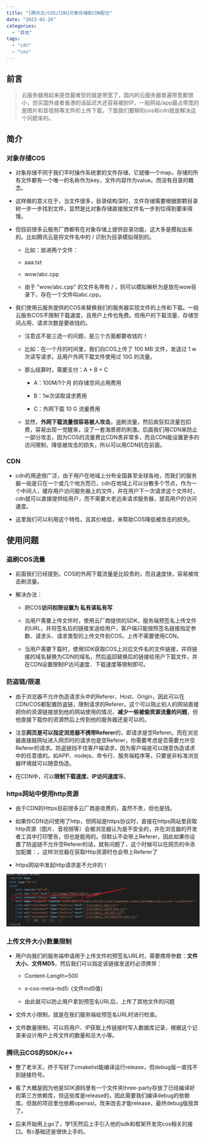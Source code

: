 ```yaml
---
title: "[腾讯云/COS/CDN]对象存储和CDN配合"
date: "2023-03-26"
categories: 
  - "其他"
tags: 
  - "cdn"
  - "cos"
---
```


## 前言

> 云服务器用起来感觉最难受的就是带宽了，国内的云服务器普遍带宽都很小，但买国外或者香港的话延迟大还容易被封IP。一般网站/app最占带宽的是图片和音视频等文件的上传下载，下面我们要聊的cos和cdn就是解决这个问题来的。

## 简介

### 对象存储COS

- 对象存储不同于我们平时操作系统里的文件存储，它就像一个map，存储的所有文件都有一个唯一的名称作为key，文件内容作为value。而没有目录的概念。

- 这样做的意义在于，当文件很多，目录结构深时，文件存储需要根据那颗目录树一步一步找到文件，显然是比对象存储直接按文件名一步到位得到要来得慢。

- 但目前很多云服务厂商都有在对象存储上提供目录功能，这大多是模拟出来的。比如腾讯云是将文件名中的 / 识别为目录模拟得到的。
    - 比如：放进两个文件：
    
    - aaa.txt
    
    - wow/abc.cpp
    
    - 由于 "wow/abc.cpp" 的文件名带有 / ，则可以模拟解析为是放在wow目录下，存在一个文件叫abc.cpp。

- 我们使用云服务提供的COS来替换我们的服务器实现文件的上传和下载。一般云服务COS不限制下载速度，且用户上传也免费。但用户的下载流量、存储空间占用、请求次数是要收钱的。
    - 注意这不是三选一的问题，是三个方面都要收钱的！
    
    - 比如：在一个月的时间里，我们向COS上传了 100 MB 文件，发送过 1 w 次读写请求，且用户外网下载文件使用过 10G 的流量。
    
    - 那么结算时，需要支付：A + B + C
        - A：100M/1个月 的存储空间占用费用
        
        - B：1w次读取请求费用
        
        - C：外网下载 10 G 流量费用
    
    - 显然，**外网下载流量很容易被人攻击**，盗刷流量，然后疯狂扣流量包扣费，容易出现一觉醒来，没了一套海景房的刺激。后面我们用CDN来防止一部分攻击，因为COS的流量费比CDN贵非常多，而且CDN能设置更多的访问限制，降低被攻击的损失，所以可以用CDN抗在前面。

### CDN

- cdn的用途很广泛，由于用户在地域上分布全国甚至全球各地，而我们的服务器一般是只在一个或几个地方而已，cdn在地域上可以分散多个节点，作为一个中间人，缓存用户访问服务器上的文件，并在用户下一次请求这个文件时，cdn就可以直接提供给用户，而不需要大老远来请求服务器，提高用户的访问速度。

- 这里我们可以利用这个特性，且其价格低，来帮助COS降低被攻击的损失。

## 使用问题

### 盗刷COS流量

- 前面我们已经提到，COS的外网下载流量是比较贵的，而且速度快，容易被攻击刷流量。

- 解决办法：
    - 把COS**访问权限设置为 私有读私有写**
    
    - 当用户需要上传文件时，使用云厂商提供的SDK，服务端预签名上传文件的URL，并将签名后的链接发送给用户，客户端只能按照签名链接指定参数、请求头、请求类型的上传文件到COS，上传不需要使用CDN。
    
    - 当用户需要下载时，使用SDK获取COS上对应文件名的文件链接，并将链接的域名替换为CDN的域名，然后返回替换后的链接给用户下载文件，并在CDN设置限制IP访问速度、下载速度等限制即可。

### 防盗链/限速

- 由于浏览器不允许伪造请求头中的Referer、Host、Origin，因此可以在CDN/COS都配置防盗链，限制请求的Referer。这个可以阻止别人的网站直接把你的资源链接放到他的网站使用的情况，**减少一些被偷资源流量的问题**，但他直接下载你的资源然后上传到他的服务器还是可以的。

- 注意**网页是可以指定浏览器不携带Referer**的，即请求是空Referer。而在浏览器直接敲网址进入网页时的请求也是空Referer，你需要考虑是否需要允许空Referer的请求。防盗链挡不住客户端请求，因为客户端是可以随意伪造请求中的任意值的。如APP、nodejs、命令行、服务端程序等，只要是非标准浏览器环境就可以随意伪造。

- 在CDN中，可以**限制下载速度、IP访问速度**等。

### https网站中使用http资源

- 由于CDN的Https目前很多云厂商是收费的，虽然不贵，但也是钱。

- 如果你CDN访问使用了http，但网站是https协议时，直接在https网站里获取http资源（图片、音视频等）会被浏览器认为是不安全的，并在浏览器的开发者工具中打印警告，但也是能用的。但默认不会带上Referer，因此如果你设置了防盗链不允许空Referer的话，就有问题了，这个时候可以在网页的<head></head>中添加配置：<meta content="always" name="referrer" >，这样浏览器在获取Http资源时也会带上Referer了

- https网站中发起http请求是不允许的！

![](images/image-1024x278.png)

### 上传文件大小/数量限制

- 用户向我们的服务端申请用于上传文件的预签名URL时，需要携带参数：**文件大小、文件MD5**，然后我们可以指定该链接发送时必须携带：
    - Content-Length=500
    
    - x-cos-meta-md5: {文件md5值}
    
    - 由此就可以防止用户拿到预签名URL后，上传了其他文件的问题

- 文件大小限制，就是在我们服务端给预签名URL时进行检查。

- 文件数量限制，可以将用户、IP获取上传链接时写入数据库记录，根据这个记录来设计用户上传文件的数量和总大小等。

### 腾讯云COS的SDK/c++

- 整了老半天，终于写好了cmakelist能编译运行release，但debug版一直找不到链接符号。

- 看了大概是因为他是SDK源码里有一个文件夹three-party存放了已经编译好的第三方依赖库，但这些库是release的，因此需要我们编译debug的依赖库。但我的项目里也依赖openssl，改来改去才能release，最终debug版放弃了。

- 后来开始用上go了，学1天然后上手引入他的sdk和框架开发完cos相关的接口。有c基础还是很快上手的。
